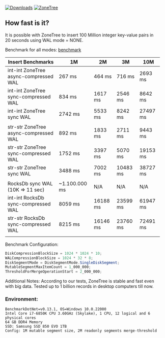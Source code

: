 [![Downloads](https://img.shields.io/nuget/dt/ZoneTree?style=for-the-badge&labelColor=319e12&color=55c212)](https://www.nuget.org/packages/ZoneTree/) [![ZoneTree](https://img.shields.io/github/stars/koculu/ZoneTree?style=for-the-badge&logo=github&label=github&color=f1c400&labelColor=454545&logoColor=ffffff)](https://github.com/koculu/ZoneTree)

## How fast is it?
It is possible with ZoneTree to insert 100 Million integer key-value pairs in 20 seconds using WAL mode = NONE.

Benchmark for all modes: [benchmark](https://raw.githubusercontent.com/koculu/ZoneTree/main/src/Playground/BenchmarkForAllModes.txt)

| Insert Benchmarks                               | 1M      | 2M       | 3M         | 10M        |
| ------------------------------------------------|---------|----------|------------|------------|
| int-int ZoneTree async-compressed WAL                       | 267 ms  | 464 ms   | 716 ms     | 2693 ms    |
| int-int ZoneTree sync-compressed WAL       | 834 ms  | 1617 ms  | 2546 ms    | 8642 ms    |
| int-int ZoneTree sync WAL                  | 2742 ms | 5533 ms  | 8242 ms    | 27497 ms   |
||
| str-str ZoneTree async-compressed WAL                       | 892 ms  | 1833 ms  | 2711 ms    | 9443 ms    |
| str-str ZoneTree sync-compressed WAL       | 1752 ms | 3397 ms  | 5070 ms    | 19153 ms   |
| str-str ZoneTree sync WAL                  | 3488 ms | 7002 ms  | 10483 ms   | 38727 ms   |
||
| RocksDb sync WAL (10K => 11 sec)           | ~1.100.000 ms | N/A | N/A | N/A                             |
| int-int RocksDb sync-compressed WAL        | 8059 ms | 16188 ms | 23599 ms   | 61947 ms   |
| str-str RocksDb sync-compressed WAL        | 8215 ms | 16146 ms | 23760 ms   | 72491 ms   |
||

Benchmark Configuration:
```c#
DiskCompressionBlockSize = 1024 * 1024 * 10;
WALCompressionBlockSize = 1024 * 32 * 8;
DiskSegmentMode = DiskSegmentMode.SingleDiskSegment;
MutableSegmentMaxItemCount = 1_000_000;
ThresholdForMergeOperationStart = 2_000_000;
```

Additional Notes:
According to our tests, ZoneTree is stable and fast even with big data.
Tested up to 1 billion records in desktop computers till now.

### Environment:
```
BenchmarkDotNet=v0.13.1, OS=Windows 10.0.22000
Intel Core i7-6850K CPU 3.60GHz (Skylake), 1 CPU, 12 logical and 6 physical cores
64 GB DDR4 Memory
SSD: Samsung SSD 850 EVO 1TB
Config: 1M mutable segment size, 2M readonly segments merge-threshold
```